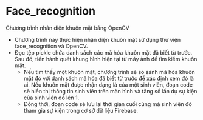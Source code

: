 # Face_recognition

Chương trình nhân diện khuôn mặt bằng OpenCV

- Chương trình này thực hiện nhận diện khuôn mặt sử dụng thư viện face_recognition và OpenCV. 
- Đọc tệp pickle chứa danh sách các mã hóa khuôn mặt đã biết từ trước. Sau đó, tiến hành quét khung hình hiện tại từ máy ảnh để tìm kiếm khuôn mặt.
  - Nếu tìm thấy một khuôn mặt, chương trình sẽ so sánh mã hóa khuôn mặt đó với danh sách mã hóa đã biết từ trước để xác định xem đó là ai. Nếu khuôn mặt được nhận dạng là của một sinh viên, đoạn code sẽ hiển thị thông tin sinh viên trên màn hình và tăng số lần dự sự kiện của sinh viên đó lên 1. 
  - Đồng thời, đoạn code sẽ lưu lại thời gian cuối cùng mà sinh viên đó tham gia sự kiện trong cơ sở dữ liệu Firebase.
